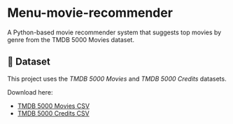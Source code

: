 # Menu-movie-recommender
A Python-based movie recommender system that suggests top movies by genre from the TMDB 5000 Movies dataset.
## 📂 Dataset

This project uses the *TMDB 5000 Movies* and *TMDB 5000 Credits* datasets.

Download here:

- [TMDB 5000 Movies CSV](https://drive.google.com/uc?export=download&id=1MovH01uiG7bQAyZ1iR-FRqJAKFDs4Huw)
- [TMDB 5000 Credits CSV](https://drive.google.com/uc?export=download&id=1Z5saJhOtqev_AUnUL45_oynZrV65FAs6)


